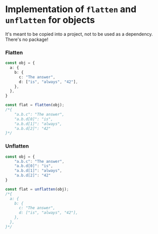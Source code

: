 # Implementation of `flatten` and `unflatten` for objects
 It's meant to be copied into a project, not to be used as a dependency. There's no package!

### Flatten
```typescript
const obj = {
  a: {
    b: {
      c: "The answer",
      d: ["is", "always", "42"],
    },
  },
}

const flat = flatten(obj);
/*{
    "a.b.c": "The answer",
    "a.b.d[0]": "is",   
    "a.b.d[1]": "always",   
    "a.b.d[2]": "42"   
}*/

```

### Unflatten
```typescript
const obj = {
    "a.b.c": "The answer",
    "a.b.d[0]": "is",   
    "a.b.d[1]": "always",   
    "a.b.d[2]": "42"   
}

const flat = unflatten(obj);
/*{
  a: {
    b: {
      c: "The answer",
      d: ["is", "always", "42"],
    },
  },
}*/